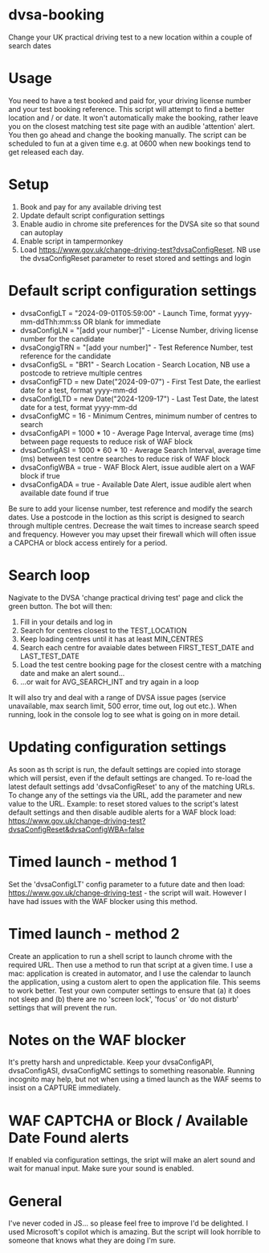 # dvsa-booking
Change your UK practical driving test to a new location within a couple of search dates

# Usage
You need to have a test booked and paid for, your driving license number and your test booking reference. This script will attempt to find a better location and / or date. It won't automatically make the booking, rather leave you on the closest matching test site page with an audible 'attention' alert. You then go ahead and change the booking manually. The script can be scheduled to fun at a given time e.g. at 0600 when new bookings tend to get released each day.

# Setup
1. Book and pay for any available driving test
2. Update default script configuration settings
3. Enable audio in chrome site preferences for the DVSA site so that sound can autoplay
4. Enable script in tampermonkey
5. Load https://www.gov.uk/change-driving-test?dvsaConfigReset. NB use the dvsaConfigReset parameter to reset stored and settings and login

# Default script configuration settings
 - dvsaConfigLT = "2024-09-01T05:59:00" - Launch Time, format yyyy-mm-ddThh:mm:ss OR blank for immediate
 - dvsaConfigLN = "[add your number]" - License Number, driving license number for the candidate
 - dvsaCongigTRN = "[add your number]" - Test Reference Number, test reference for the candidate
 - dvsaConfigSL = "BR1" - Search Location - Search Location, NB use a postcode to retrieve multiple centres
 - dvsaConfigFTD = new Date("2024-09-07") - First Test Date, the earliest date for a test, format yyyy-mm-dd
 - dvsaConfigLTD = new Date("2024-1209-17") - Last Test Date, the latest date for a test, format yyyy-mm-dd
 - dvsaConfigMC = 16 - Minimum Centres, minimum number of centres to search
 - dvsaConfigAPI = 1000 * 10 - Average Page Interval, average time (ms) between page requests to reduce risk of WAF block
 - dvsaConfigASI = 1000 * 60 * 10 - Average Search Interval, average time (ms) between test centre searches to reduce risk of WAF block
 - dvsaConfigWBA = true - WAF Block Alert, issue audible alert on a WAF block if true
 - dvsaConfigADA = true - Available Date Alert, issue audible alert when available date found if true

Be sure to add your license number, test reference and modify the search dates. Use a postcode in the loction as this script is designed to search through multiple centres. Decrease the wait times to increase search speed and frequency. However you may upset their firewall which will often issue a CAPCHA or block access entirely for a period.

# Search loop
Nagivate to the DVSA 'change practical driving test' page and click the green button. The bot will then:
1. Fill in your details and log in
2. Search for centres closest to the TEST_LOCATION
3. Keep loading centres until it has at least MIN_CENTRES
4. Search each centre for avaiable dates between FIRST_TEST_DATE and LAST_TEST_DATE
5. Load the test centre booking page for the closest centre with a matching date and make an alert sound...
6. ...or wait for AVG_SEARCH_INT and try again in a loop
   
It will also try and deal with a range of DVSA issue pages (service unavailable, max search limit, 500 error, time out, log out etc.). When running, look in the console log to see what is going on in more detail.

# Updating configuration settings
As soon as th script is run, the default settings are copied into storage which will persist, even if the default settings are changed. To re-load the latest default settings add 'dvsaConfigReset' to any of the matching URLs. To change any of the settings via the URL, add the parameter and new value to the URL. Example: to reset stored values to the script's latest default settings and then disable audible alerts for a WAF block load: https://www.gov.uk/change-driving-test?dvsaConfigReset&dvsaConfigWBA=false

# Timed launch - method 1
Set the 'dvsaConfigLT' config parameter to a future date and then load: https://www.gov.uk/change-driving-test - the script will wait. However I have had issues with the WAF blocker using this method.

# Timed launch - method 2
Create an application to run a shell script to launch chrome with the required URL. Then use a method to run that script at a given time. I use a mac: application is created in automator, and I use the calendar to launch the application, using a custom alert to open the application file. This seems to work better. Test your own computer settings to ensure that (a) it does not sleep and (b) there are no 'screen lock', 'focus' or 'do not disturb' settings that will prevent the run.

# Notes on the WAF blocker
It's pretty harsh and unpredictable. Keep your dvsaConfigAPI, dvsaConfigASI, dvsaConfigMC settings to something reasonable. Running incognito may help, but not when using a timed launch as the WAF seems to insist on a CAPTURE immediately.

# WAF CAPTCHA or Block / Available Date Found alerts
If enabled via configuration settings, the sript will make an alert sound and wait for manual input. Make sure your sound is enabled.

# General
I've never coded in JS... so please feel free to improve I'd be delighted. I used Microsoft's copilot which is amazing. But the script will look horrible to someone that knows what they are doing I'm sure.
